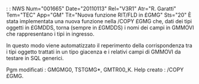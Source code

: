  :  : NWS Num="001665" Date="20110113" Rel="V3R1" Atr="R. Garatti" Tem="TEC" App="GM" Tit="Nuova funzione RIT/FLD in £GMG" Sts="20"
È stata implementata una nuova funzione nella /COPY £GMG che, dati dei tipi oggetti in £GMDDS, torna (sempre in £GMDDS) i nomi dei campi in GMMOVI che rappresentano i tipi in ingresso.

In questo modo viene automatizzato il reperimento della corrispondenza tra i tipi oggetto trattati
in un tipo giacenza e i relativi campi di GMMOVI da testare in SQL generici.

Pgm modificati :  GMGMG0, TSTGMG*, GMTR00_K.
Help creato :  /COPY £GMG.

